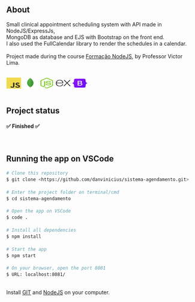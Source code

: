 ## About
Small clinical appointment scheduling system with API made in NodeJS/ExpressJs,<br/>
MongoDB as database and EJS with Bootstrap on the front end.<br/>
I also used the FullCalendar library to render the schedules in a calendar.<br/><br/>
Project made during the course <a href="https://www.udemy.com/course/formacao-nodejs/">Formação NodeJS</a>, by Professor Victor Lima.<br/>

<div style="display: inline_block"><br>
    <img align="center" alt="Javascript" title="Javascript" height="30" width="40" src="https://raw.githubusercontent.com/devicons/devicon/master/icons/javascript/javascript-original.svg">
    <img align="center" alt="MongoDB" title="MongoDB" height="30" width="40" src="https://raw.githubusercontent.com/devicons/devicon/master/icons/mongodb/mongodb-original.svg">
    <img align="center" alt="NodeJs" title="NodeJS" height="30" width="40" src="https://raw.githubusercontent.com/devicons/devicon/master/icons/nodejs/nodejs-original.svg">
    <img align="center" alt="ExpressJS" title="ExpressJS" height="30" width="40" src="https://raw.githubusercontent.com/devicons/devicon/master/icons/express/express-original.svg">
    <img align="center" alt="Bootstrap" title="Bootstrap" height="30" width="40" src="https://raw.githubusercontent.com/devicons/devicon/master/icons/bootstrap/bootstrap-original.svg">
    
</div>
<br/>

## Project status
<h4> 
    ✅ Finished ✅
</h4>
<br/>

## Running the app on VSCode
```bash
# Clone this repository
$ git clone <https://github.com/danvinicius/sistema-agendamento.git>

# Enter the project folder on terminal/cmd
$ cd sistema-agendamento

# Open the app on VSCode
$ code .

# Install all dependencies
$ npm install

# Start the app
$ npm start

# On your browser, open the port 8081
$ URL: localhost:8081/

```
<br/>
Install <a href="https://git-scm.com/">GIT</a> and <a href="https://nodejs.org/en/">NodeJS</a> on your computer.
